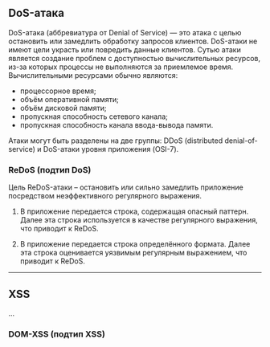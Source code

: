 
## DoS-атака
DoS-атака (аббревиатура от Denial of Service) — это атака с целью остановить или замедлить обработку запросов клиентов. DoS-атаки не имеют цели украсть или повредить данные клиентов. Сутью атаки является создание проблем с доступностью вычислительных ресурсов, из-за которых процессы не выполняются за приемлемое время. Вычислительными ресурсами обычно являются:

- процессорное время;
- объём оперативной памяти;
- объём дисковой памяти;
- пропускная способность сетевого канала;
- пропускная способность канала ввода-вывода памяти.

Атаки могут быть разделены на две группы: DDoS (distributed denial-of-service) и DoS-атаки уровня приложения (OSI-7).

### ReDoS (подтип DoS)
Цель ReDoS-атаки – остановить или сильно замедлить приложение посредством неэффективного регулярного выражения.

1. В приложение передается строка, содержащая опасный паттерн. Далее эта строка используется в качестве регулярного выражения, что приводит к ReDoS.
    
2. В приложение передается строка определённого формата. Далее эта строка оценивается уязвимым регулярным выражением, что приводит к ReDoS.

----
## XSS

...

### DOM-XSS (подтип XSS)

